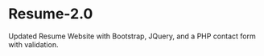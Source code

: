 # Resume-2.0
Updated Resume Website with Bootstrap, JQuery, and a PHP contact form with validation.
